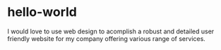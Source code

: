 # hello-world

I would love to use web design to acomplish a robust and detailed user friendly website for my company offering various range of services.